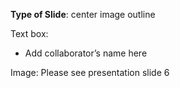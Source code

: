 **Type of Slide**: center image outline

Text box:

* Add collaborator’s name here

Image: Please see presentation slide 6

